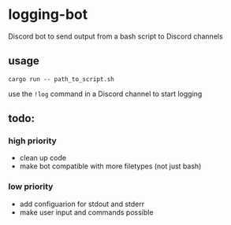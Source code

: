 # logging-bot
Discord bot to send output from a bash script to Discord channels

## usage
```shell
cargo run -- path_to_script.sh
```
use the `!log` command in a Discord channel to start logging

## todo:

### high priority
- clean up code
- make bot compatible with more filetypes (not just bash)

### low priority
- add configuarion for stdout and stderr 
- make user input and commands possible
